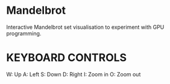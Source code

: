 # Mandelbrot
Interactive Mandelbrot set visualisation to experiment with GPU programming.
# KEYBOARD CONTROLS
W: Up
A: Left
S: Down
D: Right
I: Zoom in
O: Zoom out

